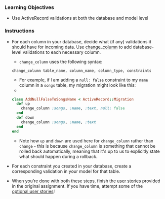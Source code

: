 ### Learning Objectives

* Use ActiveRecord validations at both the database and model level

### Instructions

* For each column in your database, decide what (if any) validations it should have for incoming data. Use [change_column](http://edgeguides.rubyonrails.org/active_record_migrations.html#changing-columns) to add database-level validations to each necessary column.
  - `change_column` uses the following syntax:
  
  ```
  change_column table_name, column_name, column_type, constraints
  ```
  
  - For example, if I am adding a `null: false` constraint to my `name` column in a `songs` table, my migration might look like this:
  - 
  ```ruby
  class AddNullFalseToSongsName < ActiveRecord::Migration
    def up
      change_column :songs, :name, :text, null: false
    end
    def down
      change_column :songs, :name, :text
    end
  end
  ```
  
  - Note how `up` and `down` are used here for `change_column` rather than `change` - this is because `change_column` is something that cannot be rolled back automatically, meaning that it's up to us to explicitly state what should happen during a rollback.
* For each constraint you created in your database, create a corresponding validation in your model for that table.
* When you're done with both these steps, finish the [user stories](meetups-in-space-1) provided in the original assignment. If you have time, attempt some of the [optional user stories](meetups-in-space-2)! 
